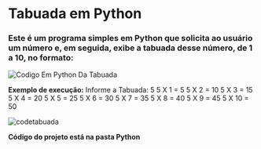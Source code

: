 # Tabuada em Python

### Este é um programa simples em Python que solicita ao usuário um número e, em seguida, exibe a tabuada desse número, de 1 a 10, no formato:

![Codigo Em Python Da Tabuada](https://github.com/user-attachments/assets/d346ed2b-8400-4658-87aa-3da45e18ccd0)

**Exemplo de execução:**
Informe a Tabuada: 5
5 X 1 = 5
5 X 2 = 10
5 X 3 = 15
5 X 4 = 20
5 X 5 = 25
5 X 6 = 30
5 X 7 = 35
5 X 8 = 40
5 X 9 = 45
5 X 10 = 50

![codetabuada](https://github.com/user-attachments/assets/95f02191-cacc-4917-a1b0-0e6187540f50)



**Código do projeto está na pasta Python**


